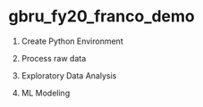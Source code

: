 # gbru_fy20_franco_demo

1. Create Python Environment

2. Process raw data

3. Exploratory Data Analysis

4. ML Modeling